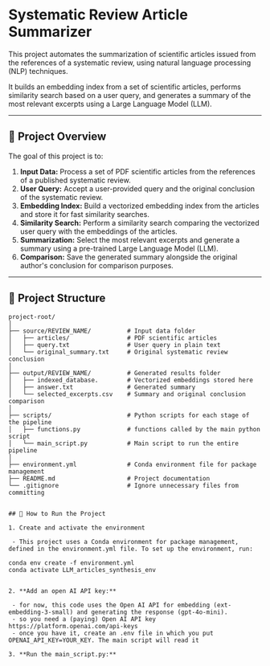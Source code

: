 # Systematic Review Article Summarizer

This project automates the summarization of scientific articles issued from the references of a systematic review, using natural language processing (NLP) techniques. 

It builds an embedding index from a set of scientific articles, performs similarity search based on a user query, and generates a summary of the most relevant excerpts using a Large Language Model (LLM).

---

## 📖 Project Overview

The goal of this project is to:
1. **Input Data:** Process a set of PDF scientific articles from the references of a published systematic review.  
2. **User Query:** Accept a user-provided query and the original conclusion of the systematic review.  
3. **Embedding Index:** Build a vectorized embedding index from the articles and store it for fast similarity searches.  
4. **Similarity Search:** Perform a similarity search comparing the vectorized user query with the embeddings of the articles.  
5. **Summarization:** Select the most relevant excerpts and generate a summary using a pre-trained Large Language Model (LLM).  
6. **Comparison:** Save the generated summary alongside the original author's conclusion for comparison purposes.  

---

## 📂 Project Structure

```plaintext
project-root/
│
├── source/REVIEW_NAME/          # Input data folder
│   ├── articles/                # PDF scientific articles
│   ├── query.txt                # User query in plain text
│   └── original_summary.txt     # Original systematic review conclusion
│
├── output/REVIEW_NAME/          # Generated results folder
│   ├── indexed_database.        # Vectorized embeddings stored here
│   ├── answer.txt               # Generated summary
│   └── selected_excerpts.csv    # Summary and original conclusion comparison
│
├── scripts/                     # Python scripts for each stage of the pipeline
│   ├── functions.py             # functions called by the main python script
│   └── main_script.py           # Main script to run the entire pipeline
│
├── environment.yml              # Conda environment file for package management
├── README.md                    # Project documentation
└── .gitignore                   # Ignore unnecessary files from committing


## 🚀 How to Run the Project

1. Create and activate the environment

 - This project uses a Conda environment for package management, defined in the environment.yml file. To set up the environment, run:

conda env create -f environment.yml
conda activate LLM_articles_synthesis_env


2. **Add an open AI API key:**

 - for now, this code uses the Open AI API for embedding (ext-embedding-3-small) and generating the response (gpt-4o-mini).
 - so you need a (paying) Open AI API key https://platform.openai.com/api-keys
 - once you have it, create an .env file in which you put OPENAI_API_KEY=YOUR_KEY. The main script will read it

3. **Run the main_script.py:**
